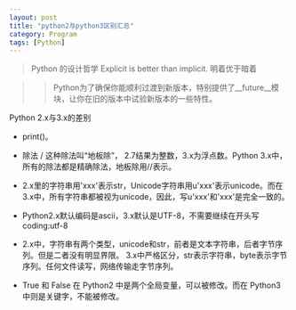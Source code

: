 ```yaml
---
layout: post
title: "python2与python3区别汇总"
category: Program
tags: [Python]
---
```


> Python 的设计哲学 Explicit is better than implicit. 明着优于暗着

>> Python为了确保你能顺利过渡到新版本，特别提供了__future__模块，让你在旧的版本中试验新版本的一些特性。

Python 2.x与3.x的差别
+ print()。
+ 除法 / 这种除法叫“地板除”， 2.7结果为整数，3.x为浮点数。Python 3.x中，所有的除法都是精确除法，地板除用//表示。
+ 2.x里的字符串用'xxx'表示str，Unicode字符串用u'xxx'表示unicode。而在3.x中，所有字符串都被视为unicode，因此，写u'xxx'和'xxx'是完全一致的。
+ Python2.x默认编码是ascii，3.x默认是UTF-8，不需要继续在开头写coding:utf-8
+ 2.x中，字符串有两个类型，unicode和str，前者是文本字符串，后者字节序列。但是二者没有明显界限。
  3.x中严格区分，str表示字符串，byte表示字节序列。任何文件读写，网络传输走字节序列。

+ True 和 False 在 Python2 中是两个全局变量，可以被修改。而在 Python3 中则是关键字，不能被修改。
